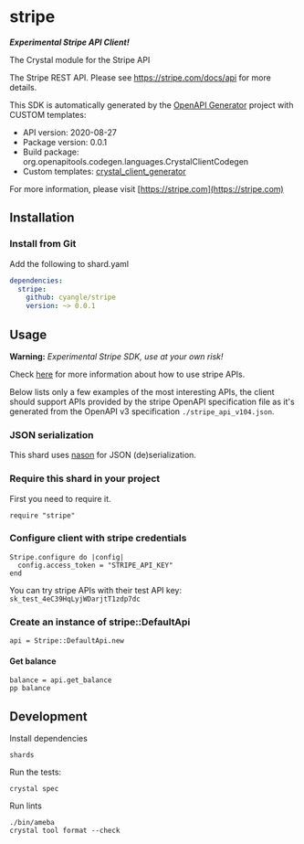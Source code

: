 # stripe

***Experimental Stripe API Client!***

The Crystal module for the Stripe API

The Stripe REST API. Please see https://stripe.com/docs/api for more details.

This SDK is automatically generated by the [OpenAPI Generator](https://openapi-generator.tech) project with CUSTOM templates:

- API version: 2020-08-27
- Package version: 0.0.1
- Build package: org.openapitools.codegen.languages.CrystalClientCodegen
- Custom templates: [crystal_client_generator](https://github.com/cyangle/crystal_client_generator)

For more information, please visit [https://stripe.com](https://stripe.com)

## Installation

### Install from Git

Add the following to shard.yaml

```yaml
dependencies:
  stripe:
    github: cyangle/stripe
    version: ~> 0.0.1
```

## Usage

**Warning:** *Experimental Stripe SDK, use at your own risk!*

Check [here](https://stripe.com/docs/api) for more information about how to use stripe APIs.

Below lists only a few examples of the most interesting APIs, the client should support APIs provided by the stripe OpenAPI specification file as it's generated from the OpenAPI v3 specification `./stripe_api_v104.json`.

### JSON serialization

This shard uses [nason](https://github.com/cyangle/nason) for JSON (de)serialization.

### Require this shard in your project

First you need to require it.

```crystal
require "stripe"
```

### Configure client with stripe credentials

```crystal
Stripe.configure do |config|
  config.access_token = "STRIPE_API_KEY"
end
```

You can try stripe APIs with their test API key: `sk_test_4eC39HqLyjWDarjtT1zdp7dc`

### Create an instance of stripe::DefaultApi

```crystal
api = Stripe::DefaultApi.new
```

#### Get balance

```crystal
balance = api.get_balance
pp balance
```

## Development

Install dependencies

```shell
shards
```

Run the tests:

```shell
crystal spec
```

Run lints

```shell
./bin/ameba
crystal tool format --check
```
